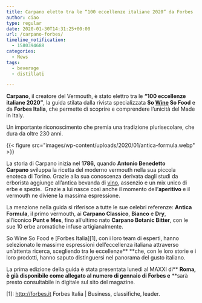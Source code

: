 ```yaml
---
title: Carpano eletto tra le “100 eccellenze italiane 2020” da Forbes
author: ciao
type: regular
date: 2020-01-30T14:31:25+00:00
url: /carpano-forbes/
timeline_notification:
  - 1580394688
categories:
  - News
tags:
  - beverage
  - distillati

---
```

**Carpano**, il creatore del Vermouth, è stato elettro tra le **“100 eccellenze italiane 2020”**, la guida stilata dalla rivista specializzata **So <a href="https://aleepepe.com/2020/01/26/carlo-zucchetti-vino-tuscia/" target="_blank" rel="noreferrer noopener" aria-label=" (apre in una nuova scheda)">Wine</a> So Food** e da **Forbes Italia**, che permette di scoprire e comprendere l’unicità del Made in Italy. 

Un importante riconoscimento che premia una tradizione plurisecolare, che dura da oltre 230 anni.


{{< figure src="images/wp-content/uploads/2020/01/antica-formula.webp" >}}


La storia di Carpano inizia nel **1786,** quando **Antonio Benedetto Carpano** sviluppa la ricetta del moderno vermouth nella sua piccola enoteca di Torino. Grazie alla sua conoscenza derivata dagli studi da erborista aggiunge all’antica bevanda di <a href="https://aleepepe.com/2020/01/12/vini-zanchi/" target="_blank" rel="noreferrer noopener" aria-label=" (apre in una nuova scheda)">vino</a>, assenzio e un mix unico di erbe e spezie.  Grazie a lui nasce così anche il momento dell’**aperitivo** e il vermouth ne diviene la massima espressione.

La menzione nella guida si riferisce a tutte le sue celebri referenze:&nbsp;**Antica Formula**, il primo vermouth, ai&nbsp;**Carpano Classico**,&nbsp;**Bianco**&nbsp;e&nbsp;**Dry**, all’iconico&nbsp;**Punt e Mes**, fino all’ultimo nato&nbsp;**Carpano Botanic Bitter**, con le sue 10 erbe aromatiche infuse artigianalmente.&nbsp;

So Wine So Food e [Forbes Italia][1], con i loro team di esperti, hanno selezionato le massime espressioni dell’eccellenza italiana attraverso un’attenta ricerca, scegliendo tra le eccellenze**&nbsp;**che, con le loro storie e i loro prodotti, hanno saputo distinguersi nel panorama del gusto italiano.

La prima edizione della guida è stata presentata lunedì al MAXXI di**&nbsp;**Roma, è già disponibile come allegato al numero di gennaio di Forbes e**&nbsp;**sarà presto consultabile in digitale sul sito del magazine.

 [1]: http://forbes.it Forbes Italia | Business, classifiche, leader.